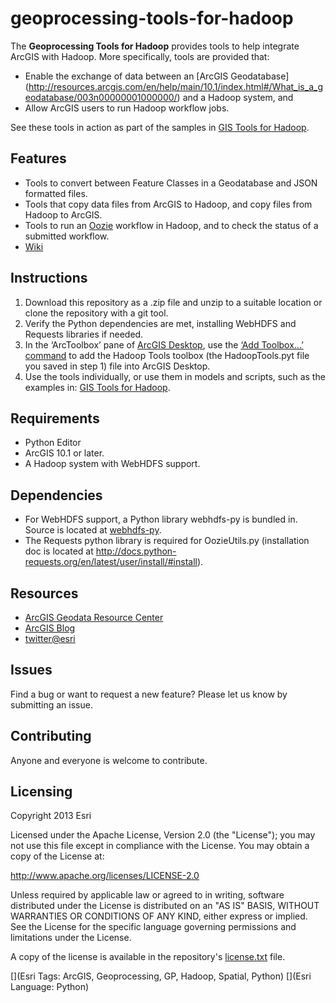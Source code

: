 geoprocessing-tools-for-hadoop
===============

The __Geoprocessing Tools for Hadoop__ provides tools to help integrate ArcGIS with Hadoop. More specifically, 
tools are provided that:
* Enable the exchange of data between an 
[ArcGIS Geodatabase]
(http://resources.arcgis.com/en/help/main/10.1/index.html#/What_is_a_geodatabase/003n00000001000000/) and a 
Hadoop system, and 
* Allow ArcGIS users to run Hadoop workflow jobs.

See these tools in action as part of the samples in [GIS Tools for Hadoop](https://github.com/Esri/gis-tools-for-hadoop).

## Features

* Tools to convert between Feature Classes in a Geodatabase and JSON formatted files.
* Tools that copy data files from ArcGIS to Hadoop, and copy files from Hadoop to ArcGIS.
* Tools to run an [Oozie](http://oozie.apache.org/) workflow in Hadoop, and to check the status of a submitted 
workflow.
* [Wiki](https://github.com/Esri/geoprocessing-tools-for-hadoop/wiki)

## Instructions
1. Download this repository as a .zip file and unzip to a suitable location or clone the repository with a git tool.
2. Verify the Python dependencies are met, installing WebHDFS and Requests libraries if needed.
3. In the ‘ArcToolbox’ pane of [ArcGIS Desktop](http://www.esri.com/software/arcgis/arcgis-for-desktop/), 
use the [‘Add Toolbox…’ command](http://resources.arcgis.com/en/help/main/10.1/index.html#//003q0000001m000000) 
to add the Hadoop Tools toolbox (the HadoopTools.pyt file you saved in step 1) file 
into ArcGIS Desktop.
4. Use the tools individually, or use them in models and scripts, such as the examples 
in: [GIS Tools for Hadoop](https://github.com/Esri/gis-tools-for-hadoop).

## Requirements
* Python Editor
* ArcGIS 10.1 or later.
* A Hadoop system with WebHDFS support.

## Dependencies
* For WebHDFS support, a Python library webhdfs-py is bundled in.  Source is located 
at [webhdfs-py](https://github.com/Esri/webhdfs-py).
* The Requests python library is required for OozieUtils.py (installation doc is located 
at http://docs.python-requests.org/en/latest/user/install/#install).

## Resources

* [ArcGIS Geodata Resource Center]( http://resources.arcgis.com/en/communities/geodata/)
* [ArcGIS Blog](http://blogs.esri.com/esri/arcgis/)
* [twitter@esri](http://twitter.com/esri)

## Issues

Find a bug or want to request a new feature?  Please let us know by submitting an issue.

## Contributing

Anyone and everyone is welcome to contribute. 

## Licensing
Copyright 2013 Esri

Licensed under the Apache License, Version 2.0 (the "License");
you may not use this file except in compliance with the License.
You may obtain a copy of the License at:

   http://www.apache.org/licenses/LICENSE-2.0

Unless required by applicable law or agreed to in writing, software
distributed under the License is distributed on an "AS IS" BASIS,
WITHOUT WARRANTIES OR CONDITIONS OF ANY KIND, either express or implied.
See the License for the specific language governing permissions and
limitations under the License.

A copy of the license is available in the repository's 
[license.txt]( https://raw.github.com/Esri/hadoop-gp-tools/master/license.txt) file.

[](Esri Tags: ArcGIS, Geoprocessing, GP, Hadoop, Spatial, Python)
[](Esri Language: Python)
